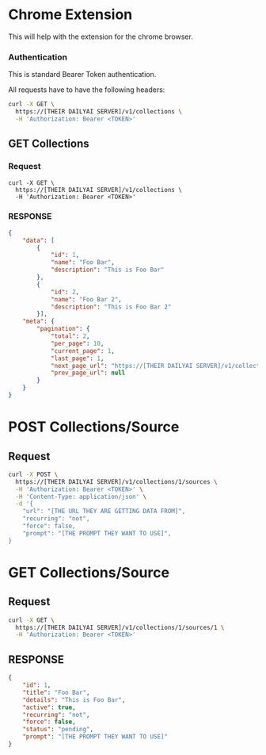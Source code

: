 # Chrome Extension

This will help with the extension for the chrome browser.

### Authentication

This is standard Bearer Token authentication.

All requests have to have the following headers:

```bash
curl -X GET \
  https://[THEIR DAILYAI SERVER]/v1/collections \
  -H 'Authorization: Bearer <TOKEN>'  
```

## GET Collections 

### Request 

```curl 
curl -X GET \
  https://[THEIR DAILYAI SERVER]/v1/collections \
  -H 'Authorization: Bearer <TOKEN>'
```


### RESPONSE
```json 
{
    "data": [
        {
            "id": 1,
            "name": "Foo Bar",
            "description": "This is Foo Bar"
        },
        {
            "id": 2,
            "name": "Foo Bar 2",
            "description": "This is Foo Bar 2"
        }],
    "meta": {
        "pagination": {
            "total": 2,
            "per_page": 10,
            "current_page": 1,
            "last_page": 1,
            "next_page_url": "https://[THEIR DAILYAI SERVER]/v1/collections?page=2",
            "prev_page_url": null
        }
    }
}
```

# POST Collections/Source 

## Request

```bash
curl -X POST \
  https://[THEIR DAILYAI SERVER]/v1/collections/1/sources \
  -H 'Authorization: Bearer <TOKEN>' \
  -H 'Content-Type: application/json' \
  -d '{
    "url": "[THE URL THEY ARE GETTING DATA FROM]",
    "recurring": "not",
    "force": false,
    "prompt": "[THE PROMPT THEY WANT TO USE]",
}
```

# GET Collections/Source

## Request

```bash
curl -X GET \
  https://[THEIR DAILYAI SERVER]/v1/collections/1/sources/1 \
  -H 'Authorization: Bearer <TOKEN>'
```

## RESPONSE

```json
{
    "id": 1,
    "title": "Foo Bar",
    "details": "This is Foo Bar",
    "active": true,
    "recurring": "not",
    "force": false,
    "status": "pending",
    "prompt": "[THE PROMPT THEY WANT TO USE]"
}
```


